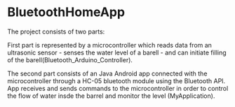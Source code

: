 # BluetoothHomeApp

The project consists of two parts:

First part is represented by a microcontroller which reads data from an ultrasonic sensor - senses the water level of a barell - and can initiate filling of the barell(Bluetooth_Arduino_Controller).

The second part consists of an Java Android app connected with the microcontroller through a HC-05 bluetooth module using the Bluetooth API. App receives and sends commands to the microcontroller in order to control the flow of water insde the barrel and monitor the level (MyApplication).
